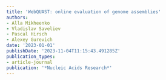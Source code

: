 ```yaml
---
title: 'WebQUAST: online evaluation of genome assemblies'
authors:
- Alla Mikheenko
- Vladislav Saveliev
- Pascal Hirsch
- Alexey Gurevich
date: '2023-01-01'
publishDate: '2023-11-04T11:15:43.491285Z'
publication_types:
- article-journal
publication: '*Nucleic Acids Research*'
---
```

